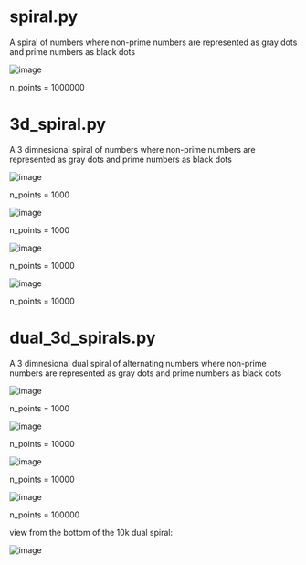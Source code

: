 # spiral.py

A spiral of numbers where non-prime numbers are represented as gray dots and prime numbers as black dots

![image](https://github.com/user-attachments/assets/9a2be51e-7ecc-47f2-a21e-00b0769492f6)

n_points = 1000000

# 3d_spiral.py

A 3 dimnesional spiral of numbers where non-prime numbers are represented as gray dots and prime numbers as black dots

![image](https://github.com/user-attachments/assets/52ef5316-e93f-402e-9dfd-7a43b72ab07b)

n_points = 1000


![image](https://github.com/user-attachments/assets/f5fae944-6ed3-4eab-890f-2b90699e6117)

n_points = 1000


![image](https://github.com/user-attachments/assets/ebf9a691-ec32-41e0-a595-0a392590e2c4)

n_points = 10000

![image](https://github.com/user-attachments/assets/412de059-209f-48c0-977c-96ef05894316)

n_points = 10000

# dual_3d_spirals.py

A 3 dimnesional dual spiral of alternating numbers where non-prime numbers are represented as gray dots and prime numbers as black dots

![image](https://github.com/user-attachments/assets/e80d3084-f0bc-407a-aeaa-45ba7f7256a9)

n_points = 1000

![image](https://github.com/user-attachments/assets/224ecfaf-7809-489f-a534-381cc388fff5)

n_points = 10000

![image](https://github.com/user-attachments/assets/017de729-1389-4cae-9938-854a3fa09c8f)

n_points = 10000

![image](https://github.com/user-attachments/assets/c99f0b08-e4e6-417e-8f55-94ca5994ccb1)

n_points = 100000


view from the bottom of the 10k dual spiral:

![image](https://github.com/user-attachments/assets/d93dee5b-e74d-4ba4-baa8-0be0576b61ca)

